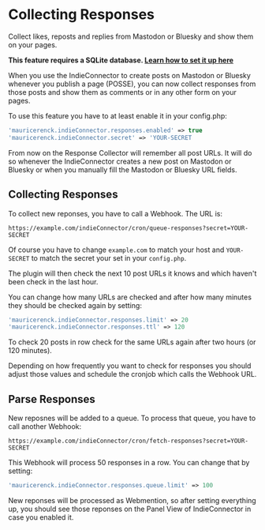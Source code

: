 # Collecting Responses

Collect likes, reposts and replies from Mastodon or Bluesky and show them on your pages.

**This feature requires a SQLite database. [Learn how to set it up here](database.md)**

When you use the IndieConnector to create posts on Mastodon or Bluesky whenever you publish a page (POSSE), you can now collect responses from those posts and show them as comments or in any other form on your pages.

To use this feature you have to at least enable it in your config.php:

```php
'mauricerenck.indieConnector.responses.enabled' => true
'mauricerenck.indieConnector.secret' => 'YOUR-SECRET
```

From now on the Response Collector will remember all post URLs. It will do so whenever the IndieConnector creates a new post on Mastodon or Bluesky or when you manually fill the Mastodon or Bluesky URL fields.

## Collecting Responses

To collect new reponses, you have to call a Webhook. The URL is:

```
https://example.com/indieConnector/cron/queue-responses?secret=YOUR-SECRET
```

Of course you have to change `example.com` to match your host and `YOUR-SECRET` to match the secret your set in your `config.php`.

The plugin will then check the next 10 post URLs it knows and which haven't been check in the last hour.

You can change how many URLs are checked and after how many minutes they should be checked again by setting:

```php
'mauricerenck.indieConnector.responses.limit' => 20
'mauricerenck.indieConnector.responses.ttl' => 120
```

To check 20 posts in row check for the same URLs again after two hours (or 120 minutes).

Depending on how frequently you want to check for responses you should adjust those values and schedule the cronjob which calls the Webhook URL.

## Parse Responses

New reposnes will be added to a queue. To process that queue, you have to call another Webhook:

```
https://example.com/indieConnector/cron/fetch-responses?secret=YOUR-SECRET
```

This Webhook will process 50 responses in a row. You can change that by setting:

```php
'mauricerenck.indieConnector.responses.queue.limit' => 100
```

New reponses will be processed as Webmention, so after setting everything up, you should see those reponses on the Panel View of IndieConnector in case you enabled it.
